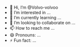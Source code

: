 - 👋 Hi, I’m @Volvo-volvoo
- 👀 I’m interested in ...
- 🌱 I’m currently learning ...
- 💞️ I’m looking to collaborate on ...
- 📫 How to reach me ...
- 😄 Pronouns: ...
- ⚡ Fun fact: ...

<!---
Volvo-volvoo/Volvo-volvoo is a ✨ special ✨ repository because its `README.md` (this file) appears on your GitHub profile.
You can click the Preview link to take a look at your changes.
--->
